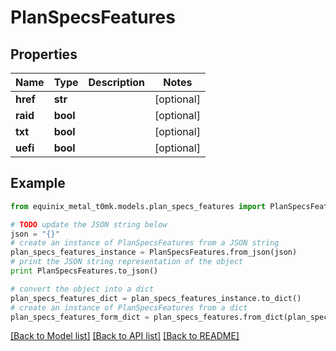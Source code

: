 # PlanSpecsFeatures


## Properties
Name | Type | Description | Notes
------------ | ------------- | ------------- | -------------
**href** | **str** |  | [optional] 
**raid** | **bool** |  | [optional] 
**txt** | **bool** |  | [optional] 
**uefi** | **bool** |  | [optional] 

## Example

```python
from equinix_metal_t0mk.models.plan_specs_features import PlanSpecsFeatures

# TODO update the JSON string below
json = "{}"
# create an instance of PlanSpecsFeatures from a JSON string
plan_specs_features_instance = PlanSpecsFeatures.from_json(json)
# print the JSON string representation of the object
print PlanSpecsFeatures.to_json()

# convert the object into a dict
plan_specs_features_dict = plan_specs_features_instance.to_dict()
# create an instance of PlanSpecsFeatures from a dict
plan_specs_features_form_dict = plan_specs_features.from_dict(plan_specs_features_dict)
```
[[Back to Model list]](../README.md#documentation-for-models) [[Back to API list]](../README.md#documentation-for-api-endpoints) [[Back to README]](../README.md)


